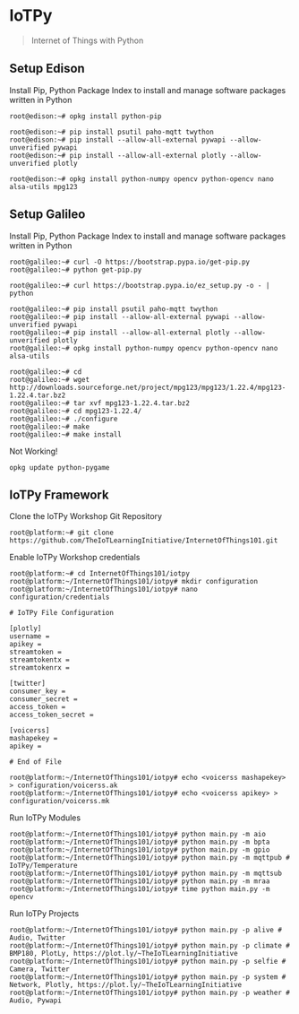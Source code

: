 IoTPy
==

> Internet of Things with Python

## Setup Edison

Install Pip, Python Package Index to install and manage software packages written in Python

    root@edison:~# opkg install python-pip
    
    root@edison:~# pip install psutil paho-mqtt twython
    root@edison:~# pip install --allow-all-external pywapi --allow-unverified pywapi
    root@edison:~# pip install --allow-all-external plotly --allow-unverified plotly
    
    root@edison:~# opkg install python-numpy opencv python-opencv nano alsa-utils mpg123

## Setup Galileo

Install Pip, Python Package Index to install and manage software packages written in Python

    root@galileo:~# curl -O https://bootstrap.pypa.io/get-pip.py
    root@galileo:~# python get-pip.py
    
    root@galileo:~# curl https://bootstrap.pypa.io/ez_setup.py -o - | python
    
    root@galileo:~# pip install psutil paho-mqtt twython
    root@galileo:~# pip install --allow-all-external pywapi --allow-unverified pywapi
    root@galileo:~# pip install --allow-all-external plotly --allow-unverified plotly
    root@galileo:~# opkg install python-numpy opencv python-opencv nano alsa-utils

    root@galileo:~# cd
    root@galileo:~# wget http://downloads.sourceforge.net/project/mpg123/mpg123/1.22.4/mpg123-1.22.4.tar.bz2
    root@galileo:~# tar xvf mpg123-1.22.4.tar.bz2
    root@galileo:~# cd mpg123-1.22.4/
    root@galileo:~# ./configure
    root@galileo:~# make
    root@galileo:~# make install

Not Working!

    opkg update python-pygame

## IoTPy Framework

Clone the IoTPy Workshop Git Repository

    root@platform:~# git clone https://github.com/TheIoTLearningInitiative/InternetOfThings101.git
    
Enable IoTPy Workshop credentials

    root@platform:~# cd InternetOfThings101/iotpy
    root@platform:~/InternetOfThings101/iotpy# mkdir configuration
    root@platform:~/InternetOfThings101/iotpy# nano configuration/credentials
    
    # IoTPy File Configuration
    
    [plotly]
    username = 
    apikey = 
    streamtoken = 
    streamtokentx = 
    streamtokenrx = 
    
    [twitter]
    consumer_key = 
    consumer_secret = 
    access_token = 
    access_token_secret = 
    
    [voicerss]
    mashapekey = 
    apikey = 
    
    # End of File
    
    root@platform:~/InternetOfThings101/iotpy# echo <voicerss mashapekey> > configuration/voicerss.ak
    root@platform:~/InternetOfThings101/iotpy# echo <voicerss apikey> > configuration/voicerss.mk    


Run IoTPy Modules

    root@platform:~/InternetOfThings101/iotpy# python main.py -m aio
    root@platform:~/InternetOfThings101/iotpy# python main.py -m bpta
    root@platform:~/InternetOfThings101/iotpy# python main.py -m gpio    
    root@platform:~/InternetOfThings101/iotpy# python main.py -m mqttpub # IoTPy/Temperature
    root@platform:~/InternetOfThings101/iotpy# python main.py -m mqttsub
    root@platform:~/InternetOfThings101/iotpy# python main.py -m mraa
    root@platform:~/InternetOfThings101/iotpy# time python main.py -m opencv

Run IoTPy Projects

    root@platform:~/InternetOfThings101/iotpy# python main.py -p alive # Audio, Twitter
    root@platform:~/InternetOfThings101/iotpy# python main.py -p climate # BMP180, PlotLy, https://plot.ly/~TheIoTLearningInitiative
    root@platform:~/InternetOfThings101/iotpy# python main.py -p selfie # Camera, Twitter
    root@platform:~/InternetOfThings101/iotpy# python main.py -p system # Network, Plotly, https://plot.ly/~TheIoTLearningInitiative
    root@platform:~/InternetOfThings101/iotpy# python main.py -p weather # Audio, Pywapi

